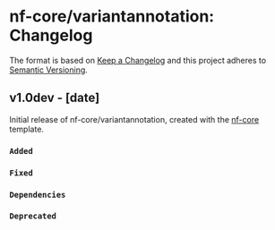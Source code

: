 # nf-core/variantannotation: Changelog

The format is based on [Keep a Changelog](https://keepachangelog.com/en/1.0.0/)
and this project adheres to [Semantic Versioning](https://semver.org/spec/v2.0.0.html).

## v1.0dev - [date]

Initial release of nf-core/variantannotation, created with the [nf-core](https://nf-co.re/) template.

### `Added`

### `Fixed`

### `Dependencies`

### `Deprecated`
